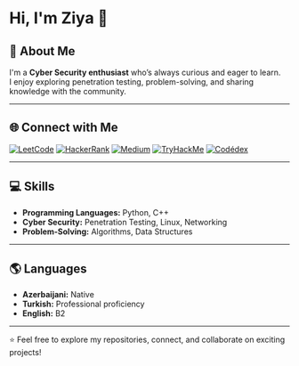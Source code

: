 # Hi, I'm Ziya 👋

## 🚀 About Me
I'm a **Cyber Security enthusiast** who’s always curious and eager to learn.  
I enjoy exploring penetration testing, problem-solving, and sharing knowledge with the community.  

---

## 🌐 Connect with Me
[![LeetCode](https://img.shields.io/badge/LeetCode-FFA116?style=for-the-badge&logo=leetcode&logoColor=white)](https://leetcode.com/ziyashalbuzovcc)
[![HackerRank](https://img.shields.io/badge/HackerRank-2EC866?style=for-the-badge&logo=HackerRank&logoColor=white)](https://www.hackerrank.com/ziyashalbuzovcc)
[![Medium](https://img.shields.io/badge/Medium-000000?style=for-the-badge&logo=medium&logoColor=white)](https://medium.com/@ziyashalbuzovcc)
[![TryHackMe](https://img.shields.io/badge/TryHackMe-212C42?style=for-the-badge&logo=tryhackme&logoColor=white)](https://tryhackme.com/p/zante)
[![Codédex](https://img.shields.io/badge/Codédex-1E90FF?style=for-the-badge&logo=codeforces&logoColor=white)](https://www.codedex.io/@ziyashalbuzovcc)

---

## 💻 Skills
- **Programming Languages:** Python, C++
- **Cyber Security:** Penetration Testing, Linux, Networking
- **Problem-Solving:** Algorithms, Data Structures  

---

## 🌎 Languages
- **Azerbaijani:** Native  
- **Turkish:** Professional proficiency  
- **English:** B2  

---

⭐️ Feel free to explore my repositories, connect, and collaborate on exciting projects!
